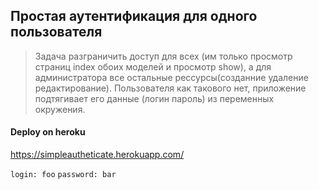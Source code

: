 ## Простая аутентификация для одного пользователя ##

>Задача разграничить доступ для всех (им только просмотр 
страниц index обоих моделей и просмотр show), а для 
администратора все остальные рессурсы(созданние удаление 
редактирование).
Пользователя как такового нет, приложение подтягивает его 
данные (логин пароль) из переменных окружения.

#### Deploy on heroku ####
<https://simpleautheticate.herokuapp.com/>

``` login: foo ```
``` password: bar ```
